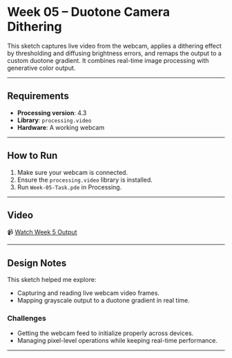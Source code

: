 # Week 05 – Duotone Camera Dithering

This sketch captures live video from the webcam, applies a dithering effect by thresholding and diffusing brightness errors, and remaps the output to a custom duotone gradient. It combines real-time image processing with generative color output.

---

## Requirements

- **Processing version**: 4.3  
- **Library**: `processing.video`  
- **Hardware**: A working webcam

---

## How to Run

1. Make sure your webcam is connected.
2. Ensure the `processing.video` library is installed.
3. Run `Week-05-Task.pde` in Processing.

---

## Video

📹 [Watch Week 5 Output](https://artslondon-my.sharepoint.com/personal/c_lau0820241_arts_ac_uk/_layouts/15/stream.aspx?id=%2Fpersonal%2Fc%5Flau0820241%5Farts%5Fac%5Fuk%2FDocuments%2FComputational%20Practices%2F3%E6%9C%8820%E6%97%A5%20%281%29%2Emp4&referrer=StreamWebApp%2EWeb&referrerScenario=AddressBarCopied%2Eview%2Ec2747b74%2D5bc1%2D4e44%2Db611%2D739688b7bb43)

---

## Design Notes

This sketch helped me explore:

- Capturing and reading live webcam video frames.
- Mapping grayscale output to a duotone gradient in real time.

### Challenges

- Getting the webcam feed to initialize properly across devices.
- Managing pixel-level operations while keeping real-time performance.

---
